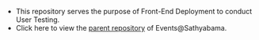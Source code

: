 - This repository serves the purpose of Front-End Deployment to conduct User Testing.
- Click here to view the [parent repository](https://github.com/Surya-Kumar-03/Event-Management) of Events@Sathyabama.
